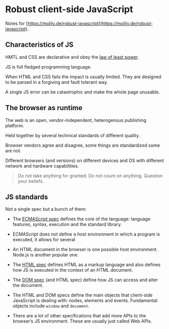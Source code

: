 # Robust client-side JavaScript

Notes for [https://molily.de/robust-javascript](https://molily.de/robust-javascript).

## Characteristics of JS

HMTL and CSS are declarative and obey the [law of least power](https://www.w3.org/2001/tag/doc/leastPower.html).

JS is full fledged programming language.

When HTML and CSS fails the impact is usually limited. They are designed to be parsed in a forgiving and fault tolerant way.

A single JS error can be catastrophic and make the whole page unusable.

## The browser as runtime

The web is an open, vendor-independent, heterogenous publishing platform.

Held together by several technical standards of different quality.

Browser vendors agree and disagree, some things are standardized some are not.

Different browsers (and versions) on different devices and OS with different network and hardware capabilities.

> Do not take anything for granted. Do not count on anything. Question your beliefs.

## JS standards

Not a single spec but a bunch of them:

* The [ECMAScript spec](https://www.ecma-international.org/publications/standards/Ecma-262.htm) defines the core of the language: language features, syntax, execution and the standard library.

* ECMAScript does not define a host environment in which a program is executed, it allows for several

* An HTML document in the browser is one possible host environment. Node.js is another popular one.

* The [HTML spec](https://www.w3.org/TR/html5/) defines HTML as a markup language and also defines how JS is executed in the context of an HTML document.

* The [DOM spec](https://dom.spec.whatwg.org/) (and HTML spec) define how JS can access and alter the document.

* The HTML and DOM specs define the main objects that client-side JavaScript is dealing with: nodes, elements and events. Fundamental objects include `window` and `document`.

* There are a lot of other specifications that add more APIs to the browser’s JS environment. These are usually just called Web APIs.